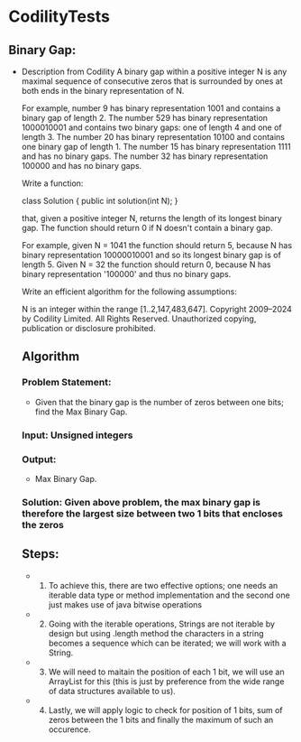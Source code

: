 # CodilityTests
 ## Binary Gap:
- Description from Codility
    A binary gap within a positive integer N is any maximal sequence of consecutive zeros that is surrounded by ones at both ends in the binary representation of N.

    For example, number 9 has binary representation 1001 and contains a binary gap of length 2. The number 529 has binary representation 1000010001 and contains two binary gaps: one of length 4 and one of length 3. The number 20 has binary representation 10100 and contains one binary gap of length 1. The number 15 has binary representation 1111 and has no binary gaps. The number 32 has binary representation 100000 and has no binary gaps.

    Write a function:

    class Solution { public int solution(int N); }

    that, given a positive integer N, returns the length of its longest binary gap. The function should return 0 if N doesn't contain a binary gap.

    For example, given N = 1041 the function should return 5, because N has binary representation 10000010001 and so its longest binary gap is of length 5. Given N = 32 the function should return 0, because N has binary representation '100000' and thus no binary gaps.

    Write an efficient algorithm for the following assumptions:

    N is an integer within the range [1..2,147,483,647].
    Copyright 2009–2024 by Codility Limited. All Rights Reserved. Unauthorized copying, publication or disclosure prohibited.
    ## Algorithm
    ### Problem Statement:
    - Given that the binary gap is the number of zeros between one bits; find the Max Binary Gap.
    ### Input: Unsigned integers
    ### Output: 
    - Max Binary Gap.
    ### Solution: Given above problem, the max binary gap is therefore the largest size between two 1 bits that encloses the zeros
    ## Steps:
   
    - 1. To achieve this, there are two effective options; one needs an iterable data type or method implementation and the second one just makes use of java bitwise operations
    - 2. Going with the iterable operations, Strings are not iterable by design but using .length method the characters in a string becomes a sequence which can be iterated; we will work with a String.
    - 3. We will need to maitain the position of each 1 bit, we will use an ArrayList for this (this is just by preference from the wide range of data structures available to us).
    - 4. Lastly, we will apply logic to check for position of 1 bits, sum of zeros between the 1 bits and finally the maximum of such an occurence.
